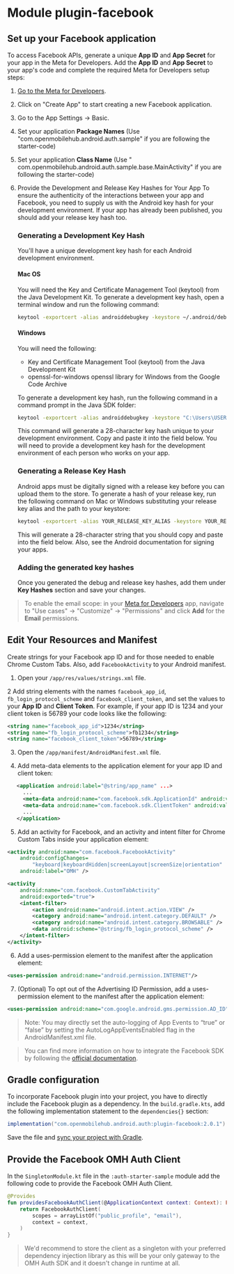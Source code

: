 # Module plugin-facebook

## Set up your Facebook application

To access Facebook APIs, generate a unique **App ID** and **App Secret** for your app in the Meta
for Developers. Add the **App ID** and **App Secret** to your app's code and complete the required
Meta for Developers setup steps:

1. [Go to the Meta for Developers](https://developers.facebook.com/apps).
2. Click on "Create App" to start creating a new Facebook application.
3. Go to the App Settings -> Basic.
4. Set your application **Package Names** (Use "com.openmobilehub.android.auth.sample" if you are
   following the starter-code)
5. Set your application **Class Name** (Use "
   com.openmobilehub.android.auth.sample.base.MainActivity" if you are following the starter-code)
6. Provide the Development and Release Key Hashes for Your App To ensure the authenticity of the
   interactions between your app and Facebook, you need to supply us with the Android key hash for
   your development environment. If your app has already been published, you should add your release
   key hash too.

   ### Generating a Development Key Hash

   You'll have a unique development key hash for each Android development environment.

   #### Mac OS

   You will need the Key and Certificate Management Tool (keytool) from the Java Development Kit. To
   generate a development key hash, open a terminal window and run the following command:

   ```bash
   keytool -exportcert -alias androiddebugkey -keystore ~/.android/debug.keystore | openssl sha1 -binary | openssl base64
   ```

   #### Windows

   You will need the following:

   - Key and Certificate Management Tool (keytool) from the Java Development Kit
   - openssl-for-windows openssl library for Windows from the Google Code Archive

   To generate a development key hash, run the following command in a command prompt in the Java SDK
   folder:

   ```bash
   keytool -exportcert -alias androiddebugkey -keystore "C:\Users\USERNAME\android\debug.keystore" | "PATH_TO_OPENSSL_LIBRARY\bin\openssl" sha1 -binary | "PATH_TO_OPENSSL_LIBRARY\bin\openssl" base64
   ```

   This command will generate a 28-character key hash unique to your development environment. Copy
   and paste it into the field below. You will need to provide a development key hash for the
   development environment of each person who works on your app.

   ### Generating a Release Key Hash

   Android apps must be digitally signed with a release key before you can upload them to the store.
   To generate a hash of your release key, run the following command on Mac or Windows substituting
   your release key alias and the path to your keystore:

   ```bash
   keytool -exportcert -alias YOUR_RELEASE_KEY_ALIAS -keystore YOUR_RELEASE_KEY_PATH | openssl sha1 -binary | openssl base64
   ```

   This will generate a 28-character string that you should copy and paste into the field below.
   Also, see the Android documentation for signing your apps.

   ### Adding the generated key hashes

   Once you generated the debug and release key hashes, add them under **Key Hashes** section and
   save your changes.

> To enable the email scope: in your [Meta for Developers](https://developers.facebook.com/apps)
> app, navigate to "Use cases" -> "Customize" -> "Permissions" and click **Add** for the **Email**
> permissions.

## Edit Your Resources and Manifest

Create strings for your Facebook app ID and for those needed to enable Chrome Custom Tabs. Also,
add `FacebookActivity` to your Android manifest.

1. Open your `/app/res/values/strings.xml` file.

2 Add string elements with the names `facebook_app_id`, `fb_login_protocol_scheme`
and `facebook_client_token`, and set the values to your **App ID** and **Client Token**. For
example, if your app ID is 1234 and your client token is 56789 your code looks like the following:

```xml
<string name="facebook_app_id">1234</string>
<string name="fb_login_protocol_scheme">fb1234</string>
<string name="facebook_client_token">56789</string>
```

3. Open the `/app/manifest/AndroidManifest.xml` file.

4. Add meta-data elements to the application element for your app ID and client token:

```xml
   <application android:label="@string/app_name" ...>
     ...
     <meta-data android:name="com.facebook.sdk.ApplicationId" android:value="@string/facebook_app_id"/>
     <meta-data android:name="com.facebook.sdk.ClientToken" android:value="@string/facebook_client_token"/>
     ...
   </application>
```

5. Add an activity for Facebook, and an activity and intent filter for Chrome Custom Tabs inside
   your application element:

```xml
<activity android:name="com.facebook.FacebookActivity"
    android:configChanges=
        "keyboard|keyboardHidden|screenLayout|screenSize|orientation"
    android:label="OMH" />

<activity
    android:name="com.facebook.CustomTabActivity"
    android:exported="true">
    <intent-filter>
        <action android:name="android.intent.action.VIEW" />
        <category android:name="android.intent.category.DEFAULT" />
        <category android:name="android.intent.category.BROWSABLE" />
        <data android:scheme="@string/fb_login_protocol_scheme" />
    </intent-filter>
</activity>
```

6. Add a uses-permission element to the manifest after the application element:

```xml
<uses-permission android:name="android.permission.INTERNET"/>
```

7. (Optional) To opt out of the Advertising ID Permission, add a uses-permission element to the
   manifest after the application element:

```xml
<uses-permission android:name="com.google.android.gms.permission.AD_ID" tools:node="remove"/>
```

> Note: You may directly set the auto-logging of App Events to “true” or “false” by setting the
> AutoLogAppEventsEnabled flag in the AndroidManifest.xml file.

> You can find more information on how to integrate the Facebook SDK by following
> the [official documentation](https://github.com/facebook/facebook-android-sdk).

## Gradle configuration

To incorporate Facebook plugin into your project, you have to directly include the Facebook plugin
as a dependency. In the `build.gradle.kts`, add the following implementation statement to
the `dependencies{}` section:

```groovy
implementation("com.openmobilehub.android.auth:plugin-facebook:2.0.1")
```

Save the file
and [sync your project with Gradle](https://developer.android.com/studio/build#sync-files).

## Provide the Facebook OMH Auth Client

In the `SingletonModule.kt` file in the `:auth-starter-sample` module add the following code to
provide the Facebook OMH Auth Client.

```kotlin
@Provides
fun providesFacebookAuthClient(@ApplicationContext context: Context): FacebookAuthClient {
    return FacebookAuthClient(
        scopes = arrayListOf("public_profile", "email"),
        context = context,
    )
}
```

> We'd recommend to store the client as a singleton with your preferred dependency injection library
> as this will be your only gateway to the OMH Auth SDK and it doesn't change in runtime at all.
